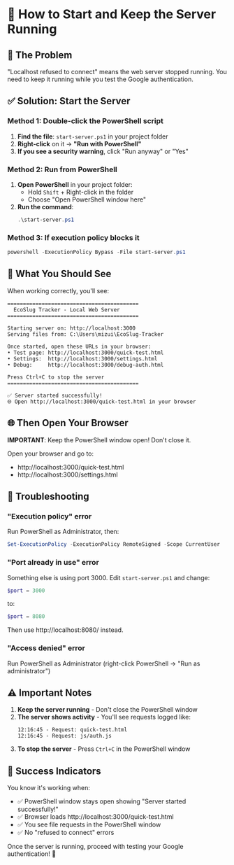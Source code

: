 # 🚀 How to Start and Keep the Server Running

## 🎯 **The Problem**
"Localhost refused to connect" means the web server stopped running. You need to keep it running while you test the Google authentication.

## ✅ **Solution: Start the Server**

### **Method 1: Double-click the PowerShell script**
1. **Find the file**: `start-server.ps1` in your project folder
2. **Right-click** on it → **"Run with PowerShell"**
3. **If you see a security warning**, click "Run anyway" or "Yes"

### **Method 2: Run from PowerShell**
1. **Open PowerShell** in your project folder:
   - Hold `Shift` + Right-click in the folder
   - Choose "Open PowerShell window here"
2. **Run the command**:
   ```powershell
   .\start-server.ps1
   ```

### **Method 3: If execution policy blocks it**
```powershell
powershell -ExecutionPolicy Bypass -File start-server.ps1
```

## 📱 **What You Should See**

When working correctly, you'll see:
```
==========================================
  EcoSlug Tracker - Local Web Server
==========================================

Starting server on: http://localhost:3000
Serving files from: C:\Users\mizui\EcoSlug-Tracker

Once started, open these URLs in your browser:
• Test page: http://localhost:3000/quick-test.html
• Settings:  http://localhost:3000/settings.html  
• Debug:     http://localhost:3000/debug-auth.html

Press Ctrl+C to stop the server
==========================================

✅ Server started successfully!
🌐 Open http://localhost:3000/quick-test.html in your browser
```

## 🌐 **Then Open Your Browser**

**IMPORTANT**: Keep the PowerShell window open! Don't close it.

Open your browser and go to:
- http://localhost:3000/quick-test.html
- http://localhost:3000/settings.html

## 🔧 **Troubleshooting**

### **"Execution policy" error**
Run PowerShell as Administrator, then:
```powershell
Set-ExecutionPolicy -ExecutionPolicy RemoteSigned -Scope CurrentUser
```

### **"Port already in use" error**
Something else is using port 3000. Edit `start-server.ps1` and change:
```powershell
$port = 3000
```
to:
```powershell
$port = 8080
```
Then use http://localhost:8080/ instead.

### **"Access denied" error**
Run PowerShell as Administrator (right-click PowerShell → "Run as administrator")

## ⚠️ **Important Notes**

1. **Keep the server running** - Don't close the PowerShell window
2. **The server shows activity** - You'll see requests logged like:
   ```
   12:16:45 - Request: quick-test.html
   12:16:45 - Request: js/auth.js
   ```
3. **To stop the server** - Press `Ctrl+C` in the PowerShell window

## 🎯 **Success Indicators**

You know it's working when:
- ✅ PowerShell window stays open showing "Server started successfully!"
- ✅ Browser loads http://localhost:3000/quick-test.html
- ✅ You see file requests in the PowerShell window
- ✅ No "refused to connect" errors

Once the server is running, proceed with testing your Google authentication! 🚀
